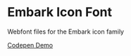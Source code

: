 # Embark Icon Font
Webfont files for the Embark icon family

[Codepen Demo](https://codepen.io/bryanische/pen/Exjomwd)
